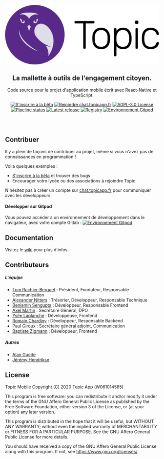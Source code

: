 <!-- Banner Image -->
<div align="center">
  <img src="images/topic-icon-text.svg" alt="Topic Logo" />
<h2>
  La mallette à outils de l'engagement citoyen.
</h2>

Code source pour le projet d'application mobile écrit avec React-Native et TypeScript.

[![S'inscrire à la bêta](https://img.shields.io/static/v1?label=&message=S'inscrire%20à%20la%20bêta&color=592989)](https://beta.topicapp.fr)
[![Rejoindre chat.topicapp.fr](https://img.shields.io/static/v1?label=&message=Rejoindre%20chat.topicapp.fr&color=f5455c)](https://chat.topicapp.fr/register)
[![AGPL-3.0 License](https://img.shields.io/badge/license-AGPL--3.0-brightgreen)](/LICENSE.md)
[![Pipeline status](https://gitlab.com/topicapp/mobile/badges/master/pipeline.svg)](https://gitlab.com/topicapp/mobile/-/commits/master)
[![Latest release](https://badgen.net/gitlab/release/topicapp/mobile)](https://gitlab.com/topicapp/mobile/-/releases)
[![Registry](https://badgen.net/badge/registry/gitlab/cyan)](https://gitlab.com/topicapp/mobile/container_registry)
[![Environnement Gitpod](https://img.shields.io/badge/Environnement-Gitpod-blue?logo=gitpod)](https://gitpod.io/#https://gitlab.com/topicapp/mobile)

</div>
<br><br>

## Contribuer

Il y a plein de façons de contribuer au projet, même si vous n'avez pas de connaissances en programmation !

Voila quelques exemples :

- [S'inscrire à la bêta](https://beta.topicapp.fr) et trouver des bugs
- Encourager votre lycée ou des associations à rejoindre Topic

N'hésitez pas à créer un compte sur [chat.topicapp.fr](https://chat.topicapp.fr/) pour communiquer avec les développeurs.

#### Développer sur Gitpod

Vous pouvez accéder à un environnement de développement dans le navigateur, avec votre compte Gitlab : [![Environnement Gitpod](https://img.shields.io/badge/Environnement-Gitpod-blue?logo=gitpod)](https://gitpod.io/#https://gitlab.com/topicapp/mobile)

## Documentation

Visitez le [wiki](https://gitlab.com/topicapp/mobile/-/wikis/home) pour plus d'infos.

## Contributeurs

##### L'équipe

- [Tom Ruchier-Berquet](https://gitlab.com/tomrb) : Président, Fondateur, Responsable Communication
- [Alexander Nitters](https://gitlab.com/al340) : Trésorier, Développeur, Responsable Technique
- [Benjamin Sengupta](https://gitlab.com/bensengupta) : Développeur, Responsable Frontend
- [Axel Martin](https://gitlab.com/axel.dpo) : Secrétaire Général, DPO
- [Ysée Laplanche](https://gitlab.com/ysee.laplanche) : Développeuse, Frontend
- [Romain Chardiny](https://gitlab.com/romch007) : Développeur, Responsable Backend
- [Paul Giroux](https://gitlab.com/paul.giroux97) : Secrétaire général adjoint, Communication
- [Baptiste Zigmann](https://gitlab.com/bazig) : Développeur, Frontend

##### Autres

- [Alan Gueite](https://gitlab.com/alangueite)
- [Jérémy Hendrikse](https://gitlab.com/jeremy_i8)

## License

Topic Mobile
Copyright (C) 2020 Topic App (W061014585)

This program is free software: you can redistribute it and/or modify
it under the terms of the GNU Affero General Public License as published
by the Free Software Foundation, either version 3 of the License, or
(at your option) any later version.

This program is distributed in the hope that it will be useful,
but WITHOUT ANY WARRANTY; without even the implied warranty of
MERCHANTABILITY or FITNESS FOR A PARTICULAR PURPOSE. See the
GNU Affero General Public License for more details.

You should have received a copy of the GNU Affero General Public License
along with this program. If not, see <https://www.gnu.org/licenses/>.

<!-- Links -->

[rocket-chat]: https://chat.topicapp.fr
[rc-badge]: https://img.shields.io/gitter/room/nwjs/nw.js.svg?style=for-the-badge
